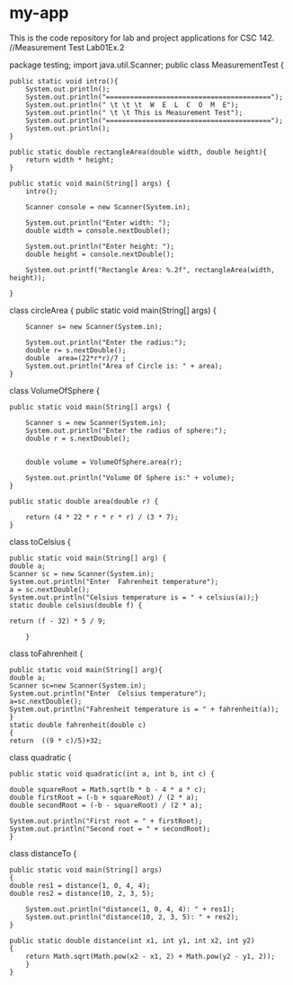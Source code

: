 # my-app
This is the code repository for lab and project applications for CSC 142.
//Measurement Test Lab01Ex.2

package testing;
import java.util.Scanner;
public class MeasurementTest {

    public static void intro(){
        System.out.println();
        System.out.println("=========================================");
        System.out.println(" \t \t \t  W  E  L  C  O  M  E");
        System.out.println(" \t \t This is Measurement Test");
        System.out.println("=========================================");
        System.out.println();
    }

    public static double rectangleArea(double width, double height){
        return width * height;
    }

    public static void main(String[] args) {
        intro();

        Scanner console = new Scanner(System.in);

        System.out.println("Enter width: ");
        double width = console.nextDouble();

        System.out.println("Enter height: ");
        double height = console.nextDouble();

        System.out.printf("Rectangle Area: %.2f", rectangleArea(width, height));

    }

class circleArea
{
public static void main(String[] args)
{

        Scanner s= new Scanner(System.in);

        System.out.println("Enter the radius:");
        double r= s.nextDouble();
        double  area=(22*r*r)/7 ;
        System.out.println("Area of Circle is: " + area);
    }

class VolumeOfSphere {

    public static void main(String[] args) {

        Scanner s = new Scanner(System.in);
        System.out.println("Enter the radius of sphere:");
        double r = s.nextDouble();


        double volume = VolumeOfSphere.area(r);

        System.out.println("Volume Of Sphere is:" + volume);
    }

    public static double area(double r) {

        return (4 * 22 * r * r * r) / (3 * 7);
    }

class toCelsius {
            
    public static void main(String[] arg) {
    double a;
    Scanner sc = new Scanner(System.in);
    System.out.println("Enter  Fahrenheit temperature");
    a = sc.nextDouble();
    System.out.println("Celsius temperature is = " + celsius(a));}
    static double celsius(double f) {
        
    return (f - 32) * 5 / 9;

        }

class toFahrenheit {
    
    public static void main(String[] arg){
    double a;
    Scanner sc=new Scanner(System.in);
    System.out.println("Enter  Celsius temperature");
    a=sc.nextDouble();
    System.out.println("Fahrenheit temperature is = " + fahrenheit(a));
    }
    static double fahrenheit(double c)
    {
    return  ((9 * c)/5)+32;
class quadratic {

    public static void quadratic(int a, int b, int c) {
    
    double squareRoot = Math.sqrt(b * b - 4 * a * c);
    double firstRoot = (-b + squareRoot) / (2 * a);
    double secondRoot = (-b - squareRoot) / (2 * a);

    System.out.println("First root = " + firstRoot);
    System.out.println("Second root = " + secondRoot);
    }
class distanceTo {
    
    public static void main(String[] args)
    {
    double res1 = distance(1, 0, 4, 4);
    double res2 = distance(10, 2, 3, 5);

        System.out.println("distance(1, 0, 4, 4): " + res1);
        System.out.println("distance(10, 2, 3, 5): " + res2);
    }

    public static double distance(int x1, int y1, int x2, int y2)
    {
        return Math.sqrt(Math.pow(x2 - x1, 2) + Math.pow(y2 - y1, 2));
        }
    }
